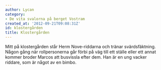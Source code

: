 ```yaml
---
author: Lycan
category:
- De vita svalorna på berget Vostram
created_at: '2012-09-21T09:08:31Z'
id: klostergården
title: Klostergården
---
```

Mitt på klostergården står Herm Nove-riddarna och tränar svärdsfäktning. Någon gång när rollpersonerna går förbi på väg till ett ställe eller ett annat kommer broder Marcos att busvissla efter dem. Han är en ung vacker riddare, som är något av en bimbo.